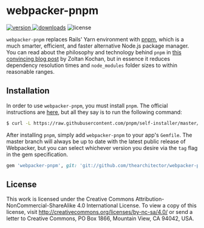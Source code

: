 # webpacker-pnpm

[![version](https://img.shields.io/gem/v/webpacker-pnpm.svg?label=version&style=flat-square)
![downloads](https://img.shields.io/gem/dt/webpacker-pnpm.svg?style=flat-square)](https://rubygems.org/gems/webpacker-pnpm)
![license](https://img.shields.io/badge/license-CC--BY--NC--SA--4.0-green?style=flat-square)

`webpacker-pnpm` replaces Rails' Yarn environment with [pnpm](https://pnpm.js.org/), which is a much smarter, efficient, and faster alternative Node.js package manager. You can read about the philosophy and technology behind `pnpm` in [this convincing blog post](https://www.kochan.io/nodejs/why-should-we-use-pnpm.html) by Zoltan Kochan, but in essence it reduces dependency resolution times and `node_modules` folder sizes to within reasonable ranges.

## Installation

In order to use `webpacker-pnpm`, you must install `pnpm`. The official instructions are [here](https://pnpm.js.org/en/installation), but all they say is to run the following command:

```sh
$ curl -L https://raw.githubusercontent.com/pnpm/self-installer/master/install.s | node
```

After installing `pnpm`, simply add `webpacker-pnpm` to your app's `Gemfile`. The master branch will always be up to date with the latest public release of Webpacker,
but you can select whichever version you desire via the `tag` flag in the gem specification.

```ruby
gem 'webpacker-pnpm', git: 'git://github.com/thearchitector/webpacker-pnpm.git', submodules: true
```

## License

This work is licensed under the Creative Commons Attribution-NonCommercial-ShareAlike 4.0 International License. To view a copy of this license, visit <http://creativecommons.org/licenses/by-nc-sa/4.0/> or send a letter to Creative Commons, PO Box 1866, Mountain View, CA 94042, USA.
